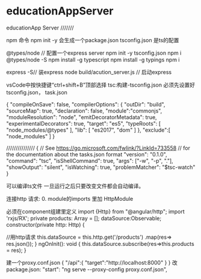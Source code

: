 # educationAppServer
educationApp Server
///////

npm 命令 npm init -y 会生成一个package.json tsconfig.json 是ts的配置

@types/node // 配置一个express server 
npm init -y tsconfig.json 
npm i @types/node -S 
npm install -g typescript 
npm install -g typings npm i 

express -S// 装express node build/acution_server.js // 启动express

vsCode中按快捷键“ctrl+shift+B”顶部选择 tsc:构建-tsconfig.json 必须先设置好tsconfig.json， task.json

{ "compileOnSave": false, "compilerOptions": { "outDir": "build", "sourceMap": true, "declaration": false, "module":"commonjs", "moduleResolution": "node", "emitDecoratorMetadata": true, "experimentalDecorators": true, "target": "es5", "typeRoots": [ "node_modules/@types" ], "lib": [ "es2017", "dom" ] }, "exclude":[ "node_modules" ] }

/////////////// { // See https://go.microsoft.com/fwlink/?LinkId=733558 // for the documentation about the tasks.json format "version": "0.1.0", "command": "tsc", "isShellCommand": true, "args": ["-w", "-p", "."], "showOutput": "silent", "isWatching": true, "problemMatcher": "$tsc-watch" }

可以编译ts文件 一旦运行之后只要改变文件都会自动编译。

连接http 请求: 0. module的imports 里加 HttpModule

必须在component组建里定义 import {Http} from "@angular/http"; import 'rxjs/RX';
private products: Array = []; dataSource:Observable; constructor(private http: Http) {

//用http请求
this.dataSource = this.http.get('/products')
                  .map(res=> res.json());
} ngOnInit(): void { this.dataSource.subscribe(res=>this.products = res); }

建一个proxy.conf.json { "/api":{ "target":"http://localhost:8000" } }
改 package.json: "start": "ng serve --proxy-config proxy.conf.json",
